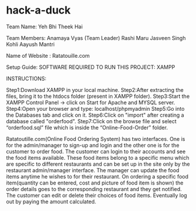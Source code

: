 # hack-a-duck

Team Name: Yeh Bhi Theek Hai

Team Members: 
Anamaya Vyas (Team Leader)
Rashi Maru
Jasveen Singh Kohli
Aayush Mantri

Name of Website : Ratatouille.com

Setup Guide:
SOFTWARE REQUIRED TO RUN THIS PROJECT:
XAMPP

INSTRUCTIONS:

Step1:Download XAMPP in your local machine.
Step2:After extracting the files, bring it to the htdocs folder (present in XAMPP folder).
Step3:Start the XAMPP Control Panel -> click on Start for Apache and MYSQL server.
Step4:Open your browser and type: localhost/phpmyadmin
Step5:Go into the Databases tab and click on it.
Step6:Click on "import" after creating a database called "orderfood".
Step7:Click on the browse file and select “orderfood.sql” file which is inside the “Online-Food-Order” folder.

Ratatoutille.com(Online Food Ordering System) has two interfaces. One is for the admin/manager to sign-up and login and the other one is for the customer to order food. The customer can login to their accounts and see the food items available. These food items belong to a specific menu which are specific to different restaurants and can be set up in the site only by the restaurant admin/manager interface. The manager can update the food items anytime he wishes to for their restaurant. On ordering a specific food item(quantity can be entered, cost and picture of food item is shown) the order details goes to the corresponding restaurant and they get notified. The customer can edit or delete their choices of food items. Eventually log out by paying the amount calculated.
